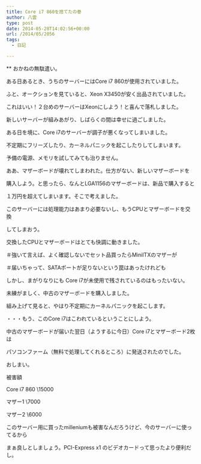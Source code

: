```yaml
---
title: Core i7 860を捨てたの巻
author: 八雲
type: post
date: 2014-05-28T14:02:56+00:00
url: /2014/05/2056
tags:
  - 日記

---
```

** おかねの無駄遣い。
  
ある日あるとき、うちのサーバーにはCore i7 860が使用されていました。
  
ふと、オークションを見ていると、Xeon X3450が安く出品されていました。
  
これはいい！２台めのサーバーはXeonにしよう！と喜んで落札しました。

新しいサーバーが組みあがり、しばらくの間は幸せに過ごしました。

ある日を境に、Core i7のサーバーが調子が悪くなってしまいました。
  
不定期にフリーズしたり、カーネルパニックを起こしたりしてしまいます。
  
予備の電源、メモリを試してみても治りません。
  
ああ、マザーボードが壊れてしまわれた。仕方がない、新しいマザーボードを
  
購入しよう。と思ったら、なんとLGA1156のマザーボードは、新品で購入すると
  
１万円を超えてしまいます。そこで考えました。
  
このサーバーには処理能力はあまり必要ないし、もうCPUとマザーボードを交換
  
してしまおう。

交換したCPUとマザーボードはとても快調に動きました。
  
＃強いて言えば、よく確認しないでセット品買ったらMiniITXのマザーが
  
＃届いちゃって、SATAポートが足りないという罠はあったけれども

しかし、まがりなりにも Core i7が未使用で残されているのはもったいない。
  
未練がましく、中古のマザーボードを購入しました。
  
組み上げて見ると、やはり不定期にカーネルパニックを起こします。
  
・・・もう、このCore i7はこわれているということにしよう。

中古のマザーボードが届いた翌日（ようするに今日）Core i7とマザーボード2枚は
  
パソコンファーム（無料で処理してくれるところ）に発送されたのでした。

おしまい。

被害額
  
Core i7 860 \15000
  
マザー1 \7000
  
マザー2 \6000

このサーバー用に買ったmilleniumも被害なんだろうけど、今のサーバーに使ってるから
  
まぁ良しとしましょう。PCI-Express x1 のビデオカードって思ったより便利だし。
